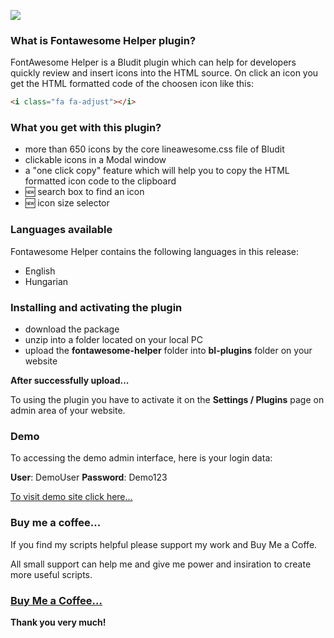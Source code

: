 ![](https://tompidev.com/bl-content/uploads/pages/0bee045ef26a63902c2844b8a5c0c1d3/capture-3.png)

### What is Fontawesome Helper plugin?

FontAwesome Helper is a Bludit plugin which can help for developers quickly review and insert icons into the HTML source.
On click an icon you get the HTML formatted code of the choosen icon like this:

```HTML
<i class="fa fa-adjust"></i>
```

### What you get with this plugin?

* more than 650 icons by the core lineawesome.css file of Bludit
* clickable icons in a Modal window
* a "one click copy" feature which will help you to copy the HTML formatted icon code to the clipboard
* :new: search box to find an icon
* :new: icon size selector

### Languages available

Fontawesome Helper contains the following languages in this release:

* English
* Hungarian

### Installing and activating the plugin

* download the package 
* unzip into a folder located on your local PC
* upload the **fontawesome-helper** folder into **bl-plugins** folder on your website

**After successfully upload...**

To using the plugin you have to activate it on the **Settings / Plugins** page on admin area of your website.

### Demo

To accessing the demo admin interface, here is your login data:

**User**: DemoUser 
**Password**: Demo123

[To visit demo site click here...](http://demo.tompidev.com/admin)

### Buy me a coffee...

If you find my scripts helpful please support my work and Buy Me a Coffe. 

All small support can help me and give me power and insiration to create more useful scripts. 

### [Buy Me a Coffee...](https://www.buymeacoffee.com/tompidev)

**Thank you very much!**
